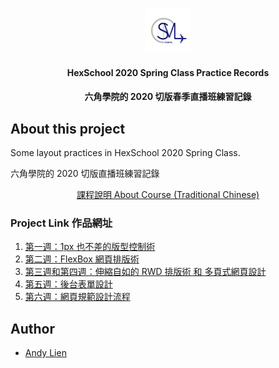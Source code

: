 <p align="center">
  <img src="logo.jpg" alt="SMLPointsLogo" width="72" height="72">
</p>

<h4 align="center"> HexSchool 2020 Spring Class Practice Records </h3>
<h4 align="center"> 六角學院的 2020 切版春季直播班練習記錄</h3>

## About this project 
<p>Some layout practices in HexSchool 2020 Spring Class.</p>
<p>六角學院的 2020 切版直播班練習記錄</p>
<a target="_blank" href="https://www.hexschool.com/courses/web-layout-training-1st.html">
  <p align="center">課程說明 About Course (Traditional Chinese)</p>
</a>

### Project Link 作品網址
1. <a target="_blank" href="https://andy922200.github.io/HexSchool2020Spring/Week1/index.html">第一週：1px 也不差的版型控制術</a>
2. <a target="_blank" href="https://andy922200.github.io/HexSchool2020Spring/Week2/index.html">第二週：FlexBox 網頁排版術</a>
3. <a target="_blank" href="https://andy922200.github.io/HexSchool2020Spring/Week3_Week4/index.html">第三週和第四週：伸縮自如的 RWD 排版術 和 多頁式網頁設計</a>
4. <a target="_blank" href="https://andy922200.github.io/HexSchool2020Spring/Week5/public/assignment.html">第五週：後台表單設計</a>
5. <a target="_blank" href="https://andy922200.github.io/HexSchool2020Spring/Week6/public/index.html">第六週：網頁規範設計流程 </a>

## Author
- [Andy Lien](https://github.com/andy922200)